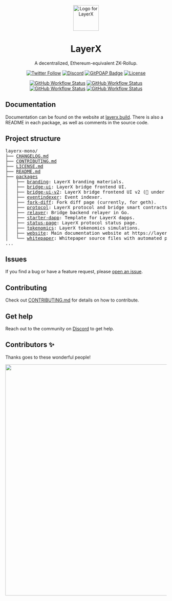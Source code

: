 <p align="center">
  <img src="./packages/branding/RGB SVG (For Digital Use)/LayerX Icon/taiko-icon-blk.svg" width="80" alt="Logo for LayerX" />
</p>

<h1 align="center">
  LayerX
</h1>

<p align="center">
  A decentralized, Ethereum-equivalent ZK-Rollup.
</p>

<div align="center">

[![Twitter Follow](https://img.shields.io/twitter/follow/taikoxyz?style=social)](https://twitter.com/taikoxyz)
[![Discord](https://img.shields.io/discord/984015101017346058?color=%235865F2&label=Discord&logo=discord&logoColor=%23fff)](https://discord.gg/taikoxyz)
[![GitPOAP Badge](https://public-api.gitpoap.io/v1/repo/taikoxyz/layerx-mono/badge)](https://www.gitpoap.io/gh/taikoxyz/layerx-mono)
[![License](https://img.shields.io/github/license/taikoxyz/layerx-mono)](https://github.com/taikoxyz/layerx-mono/blob/main/LICENSE.md)

[![GitHub Workflow Status](https://img.shields.io/github/actions/workflow/status/taikoxyz/layerx-mono/protocol.yml?branch=main&label=Protocol&logo=github)](https://github.com/taikoxyz/layerx-mono/actions/workflows/protocol.yml)
[![GitHub Workflow Status](https://img.shields.io/github/actions/workflow/status/taikoxyz/layerx-mono/relayer.yml?branch=main&label=Relayer&logo=github)](https://github.com/taikoxyz/layerx-mono/actions/workflows/relayer.yml)
[![GitHub Workflow Status](https://img.shields.io/github/actions/workflow/status/taikoxyz/layerx-mono/bridge-ui.yml?branch=main&label=Bridge%20UI&logo=github)](https://github.com/taikoxyz/layerx-mono/actions/workflows/bridge-ui.yml)
[![GitHub Workflow Status](https://img.shields.io/github/actions/workflow/status/taikoxyz/layerx-mono/website.yml?branch=main&label=Website&logo=github)](https://github.com/taikoxyz/layerx-mono/actions/workflows/website.yml)

</div>

## Documentation

Documentation can be found on the website at [layerx.build](https://layerx.build). There is also a README in each package, as well as comments in the source code.

## Project structure

<pre>
layerx-mono/
├── <a href="./CHANGELOG.md">CHANGELOG.md</a>
├── <a href="./CONTRIBUTING.md">CONTRIBUTING.md</a>
├── <a href="./LICENSE.md">LICENSE.md</a>
├── <a href="./README.md">README.md</a>
├── <a href="./packages">packages</a>
│   ├── <a href="./packages/branding">branding</a>: LayerX branding materials.
│   ├── <a href="./packages/bridge-ui">bridge-ui</a>: LayerX bridge frontend UI.
│   ├── <a href="./packages/bridge-ui-v2">bridge-ui-v2</a>: LayerX bridge frontend UI v2 (🚧 under construction 🚧).
│   ├── <a href="./packages/eventindexer">eventindexer</a>: Event indexer.
│   ├── <a href="./packages/fork-diff">fork-diff</a>: Fork diff page (currently, for geth).
│   ├── <a href="./packages/protocol">protocol</a>: LayerX protocol and bridge smart contracts.
│   ├── <a href="./packages/relayer">relayer</a>: Bridge backend relayer in Go.
│   ├── <a href="./packages/starter-dapp">starter-dapp</a>: Template for LayerX dapps.
│   ├── <a href="./packages/status-page">status-page</a>: LayerX protocol status page.
│   ├── <a href="./packages/tokenomics">tokenomics</a>: LayerX tokenomics simulations.
│   ├── <a href="./packages/website">website</a>: Main documentation website at https://layerx.build.
│   └── <a href="./packages/whitepaper">whitepaper</a>: Whitepaper source files with automated publishing.
...
</pre>

## Issues

If you find a bug or have a feature request, please [open an issue](https://github.com/taikoxyz/layerx-mono/issues/new/choose).

## Contributing

Check out [CONTRIBUTING.md](./CONTRIBUTING.md) for details on how to contribute.

## Get help

Reach out to the community on [Discord](https://discord.gg/taikoxyz) to get help.

## Contributors ✨

Thanks goes to these wonderful people!

<a href="https://github.com/taikoxyz/layerx-mono/graphs/contributors">
  <p align="center">
    <img width="720" src="https://contrib.rocks/image?repo=taikoxyz/layerx-mono" />
  </p>
</a>
